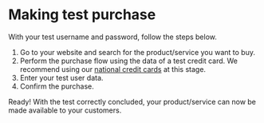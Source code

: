 # Making test purchase

With your test username and password, follow the steps below.

1. Go to your website and search for the product/service you want to buy.
2. Perform the purchase flow using the data of a test credit card. We recommend using our [national credit cards](/developers/en/docs/testing/test-cards) at this stage.
3. Enter your test user data.
4. Confirm the purchase.

Ready! With the test correctly concluded, your product/service can now be made available to your customers.